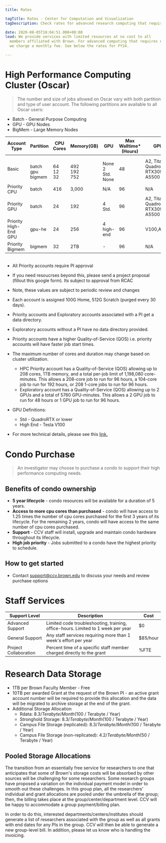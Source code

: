 ```yaml
---
title: Rates

tagTitle: Rates - Center for Computation and Visualization
tagDescription: Check rates for advanced research computing that require extra resources.

date: 2020-08-05T18:04:51.000+00:00
lead: We provide services with limited resources at no cost to all
  members affiliated with Brown. For advanced computing that requires extra resources,
  we charge a monthly fee. See below the rates for FY24.

---
```


# High Performance Computing Cluster (Oscar)

> The number and size of jobs allowed on Oscar vary with both partition and type of user account. The following partitions are available to all Oscar users:

* Batch   - General Purpose Computing
* GPU     - GPU Nodes
* BigMem  - Large Memory Nodes



<div>

  <table style=" font-size:0.9rem; margin-bottom:2rem;">
    <thead>
      <tr>
        <th>Account Type</th>
        <th>Partition</th>
        <th>CPU Cores</th>
        <th>Memory(GB)</th>
        <th>GPU</th>
        <th>Max Walltime* (Hours)</th>
        <th>GPU Type</th>
      </tr>
    </thead>
    <tbody>
      <tr>
        <td width="25%"> Basic <br> <!-- Make it Single Line. -->
        <td> <br> batch <br> gpu <br> bigmem</td>
        <td> <br> 64 <br> 12 <br> 32 <br> </td>
        <td> <br> 492 <br> 192 <br> 752 </td>
        <td> <br> None <br> 2 Std. <br> None </td>
        <td> 48</td>
        <td> A2, Titan RTX, QuadroRTX, RTX3090,A5000, A5500 </td>
      </tr>
      <tr>
        <td>Priority CPU </td>
        <td>batch</td>
        <td>416</td>
        <td>3,000</td>
        <td>N/A</td>
        <td>96</td>
        <td>N/A</td>
      </tr>
      <tr>
        <td>Priority GPU </td>
        <td>batch</td>
        <td>24</td>
        <td>192</td>
        <td>4 Std.</td>
        <td>96</td>
        <td>A2, Titan RTX, QuadroRTX, RTX3090,A5000, A5500</td>
      </tr>
      <tr>
        <td>Priority High-End GPU</td>
        <td>gpu-he</td>
        <td>24</td>
        <td>256</td>
        <td>4 high-end</td>
        <td>96</td>
        <td>V100,A40,A6000</td>
      </tr>
      <tr>
        <td>Priority Bigmem </td>
        <td>bigmem</td>
        <td>32</td>
        <td>2TB</td>
        <td>-</td>
        <td>96</td>
        <td>N/A</td>
      </tr>
    </tbody>
  </table>

</div>

* All Priority accounts require PI approval

* If you need resoucrses beyond this, please send a project proposal (fillout this google form). Its subject to approval from RCAC

* Note, these values are subject to periodic review and changes
* Each account is assigned 100G Home, 512G Scratch (purged every 30 days).
* Priority accounts and Exploratory accounts associated with a PI get a data directory.
* Exploratory accounts without a PI have no data directory provided.
* Priority accounts have a higher Quality-of-Service (QOS) i.e. priority accounts will have faster job start times.
* The maximum number of cores and duration may change based on cluster utilization.
  * HPC Priority account has a Quality-of-Service (QOS) allowing up to 208 cores, 1TB memory, and a total per-job limit of 1,198,080 core-minutes. This allows a 208-core job to run for 96 hours, a 104-core job to run for 192 hours, or 208 1-core jobs to run for 96 hours.
  * Exploratory account has a Quality-of-Service (QOS) allowing up to 2 GPUs and a total of 5760 GPU-minutes. This allows a 2 GPU job to run for 48 hours or 1 GPU job to run for 96 hours.
* GPU Definitions:
  * Std - QuadroRTX or lower
  * High End - Tesla V100
* For more technical details, please see this [link.](https://docs.ccv.brown.edu/oscar/system-overview)

# Condo Purchase

> An investigator may choose to purchase a condo to support their high performance computing needs.

## Benefits of condo ownership

* **5 year lifecycle** - condo resources will be available for a duration of 5 years.
* **Access to more cpu cores than purchased** - condo will have access to 1.25 times the number of cpu cores purchased for the first 3 years of its lifecycle. For the remaining 2 years, condo will have access to the same number of cpu cores purchased.
* **Support** - CCV staff will install, upgrade and maintain condo hardware throughout its lifecycle.
* **High job priority** - Jobs submitted to a condo have the highest priority to schedule.

## How to get started

* Contact [support@ccv.brown.edu](mailto:support@ccv.brown.edu) to discuss your needs and review purchase options

# Staff Services

<div>
  <table style=" font-size:0.9rem; margin-bottom:2rem;">
    <thead>
      <tr>
        <th>Support Level</th>
        <th>Description</th>
        <th>Cost</th>
      </tr>
    </thead>
    <tbody>
      <tr>
        <td>Advanced Support</td>
        <td>Limited code troubleshooting, training, office-hours. Limited to 1 week per year</td>
        <td>$0</td>
      </tr>
      <tr>
        <td>General Support</td>
        <td>Any staff services requiring more than 1 week's effort per year</td>
        <td>$85/hour</td>
      </tr>
      <tr>
        <td>Project Collaboration</td>
        <td>Percent time of a specific staff member charged directly to the grant</td>
        <td>%FTE</td>
      </tr>
    </tbody>
  </table>
</div>
    
# Research Data Storage

* 1TB per Brown Faculty Member - Free
* 10TB per awarded Grant at the request of the Brown PI - an active grant account number will be required to provide this allocation and the data will be migrated to archive storage at the end of the grant.
* Additional Storage Allocation
  * Rdata: $8.3 / Terabyte / Month ($100 / Terabyte / Year)
  * Stronghold Storage: $8.3 / Terabyte / Month ($100 / Terabyte / Year)
  * Campus File Storage (replicated): $8.3 / Terabyte / Month ($100 / Terabyte / Year)
  * Campus File Storage (non-replicated): $4.2 / Terabyte / Month ($50 / Terabyte / Year)

## Pooled Storage Allocations

The transition from an essentially free service for researchers to one that anticipates that some of Brown's storage costs will be absorbed by other sources will be challenging for some researchers. Some research groups have proposed a variation on the individual payment model in order to smooth out these challenges. In this group plan, all the researchers' individual and grant allocations are pooled under the umbrella of the group; then, the billing takes place at the group/center/department level. CCV will be happy to accommodate a group payment/billing plan.

In order to do this, interested departments/centers/institutes should generate a list of researchers associated with the group as well as all grants with end dates for any PIs in the group. CCV will then be able to generate a new group-level bill. In addition, please let us know who is handling the invoicing.
